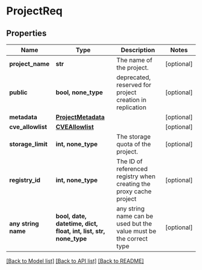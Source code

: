 # ProjectReq


## Properties
Name | Type | Description | Notes
------------ | ------------- | ------------- | -------------
**project_name** | **str** | The name of the project. | [optional] 
**public** | **bool, none_type** | deprecated, reserved for project creation in replication | [optional] 
**metadata** | [**ProjectMetadata**](ProjectMetadata.md) |  | [optional] 
**cve_allowlist** | [**CVEAllowlist**](CVEAllowlist.md) |  | [optional] 
**storage_limit** | **int, none_type** | The storage quota of the project. | [optional] 
**registry_id** | **int, none_type** | The ID of referenced registry when creating the proxy cache project | [optional] 
**any string name** | **bool, date, datetime, dict, float, int, list, str, none_type** | any string name can be used but the value must be the correct type | [optional]

[[Back to Model list]](../README.md#documentation-for-models) [[Back to API list]](../README.md#documentation-for-api-endpoints) [[Back to README]](../README.md)


